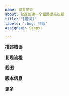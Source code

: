 ```yaml
---
name: 错误提交
about: 快速创建一个错误提交议题
title: "[错误]"
labels: ":bug: 错误"
assignees: Stapxs

---
```


<!--
  在开始提交 BUG 前，请先前往 https://github.com/users/Stapxs/projects/2/views/7
  检查 BUG 标签卡下的已有 BUG 列表是否已存在你想提交的 BUG，如果没有再回来提交以防重复。
-->

**描述错误**
<!-- 发生了什么呢 …… 简单说一下就好了（x -->

**复现流程**
<!-- 如果你可以重现这个 BUG，你可以在下面留下操作流程 -->

**截图**
<!-- 如果有附加的截图，可以添加在下面 -->

**版本信息**
<!-- 把设置页关于信息上的几组版本信息粘贴到下面就好了 -->

**更多**
<!-- 还有别的要说吗？比如说控制台的报错之类的，都可以塞这儿，文本过长建议使用在线粘贴板服务 -->
